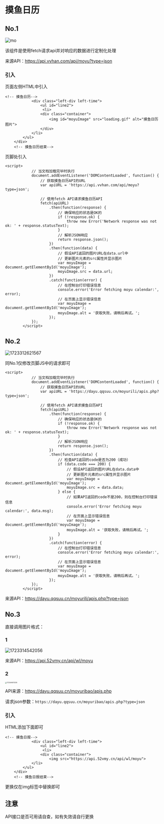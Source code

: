 # 摸鱼日历

## No.1

![mo](https://jsd.cdn.noisework.cn/gh/rcy1314/tuchuang@main/uPic/mo.png)

该组件是使用fetch请求api并对响应的数据进行定制化处理

来源API：https://api.vvhan.com/api/moyu?type=json

### 引入

页面左侧HTML中引入

```
<!-- 摸鱼日历-->
			<div class="left-div left-time">
				<ul id="line2">
				 <li>
				<div class="container">
					<img id="moyuImage" src="loading.gif" alt="摸鱼日历图片">
				</div>
			</li>
		</ul>
	</div>
	<!-- 摸鱼日历结束-->
```

页脚处引入

```
<script>
			// 当文档加载完毕时执行
			document.addEventListener('DOMContentLoaded', function() {
				// 获取摸鱼日历API的URL
				var apiURL = 'https://api.vvhan.com/api/moyu?type=json';
		
				// 使用fetch API请求摸鱼日历API
				fetch(apiURL)
					.then(function(response) {
						// 确保响应的状态是OK的
						if (!response.ok) {
							throw new Error('Network response was not ok: ' + response.statusText);
						}
						// 解析JSON响应
						return response.json();
					})
					.then(function(data) {
						// 假设API返回的图片URL在data.url中
						// 更新图片元素的src属性并显示图片
						var moyuImage = document.getElementById('moyuImage');
						moyuImage.src = data.url;
					})
					.catch(function(error) {
						// 在控制台打印错误信息
						console.error('Error fetching moyu calendar:', error);
						// 在页面上显示错误信息
						var moyuImage = document.getElementById('moyuImage');
						moyuImage.alt = '获取失败，请稍后再试。';
					});
			});
		</script>
```

## No.2

![1723312621567](https://jsd.cdn.noisework.cn/gh/rcy1314/tuchuang@main/uPic/1723312621567.png)

同No.1仅修改页脚JS中的请求即可

```
<script>
			// 当文档加载完毕时执行
			document.addEventListener('DOMContentLoaded', function() {
				// 获取摸鱼日历API的URL
				var apiURL = 'https://dayu.qqsuu.cn/moyurili/apis.php?type=json';
		
				// 使用fetch API请求摸鱼日历API
				fetch(apiURL)
					.then(function(response) {
						// 确保响应的状态是OK的
						if (!response.ok) {
							throw new Error('Network response was not ok: ' + response.statusText);
						}
						// 解析JSON响应
						return response.json();
					})
					.then(function(data) {
						// 检查API返回的code是否为200（成功）
						if (data.code === 200) {
							// 假设API返回的图片URL在data.data中
							// 更新图片元素的src属性并显示图片
							var moyuImage = document.getElementById('moyuImage');
							moyuImage.src = data.data;
						} else {
							// 如果API返回的code不是200，则在控制台打印错误信息
							console.error('Error fetching moyu calendar:', data.msg);
							// 在页面上显示错误信息
							var moyuImage = document.getElementById('moyuImage');
							moyuImage.alt = '获取失败，请稍后再试。';
						}
					})
					.catch(function(error) {
						// 在控制台打印错误信息
						console.error('Error fetching moyu calendar:', error);
						// 在页面上显示错误信息
						var moyuImage = document.getElementById('moyuImage');
						moyuImage.alt = '获取失败，请稍后再试。';
					});
			});
		</script>
```

来源API：https://dayu.qqsuu.cn/moyurili/apis.php?type=json

## No.3

直接调用图片格式：

### 1

![1723314542056](https://jsd.cdn.noisework.cn/gh/rcy1314/tuchuang@main/uPic/1723314542056.png)

来源API：https://api.52vmy.cn/api/wl/moyu

### 2

<img src="/Users/noise/Downloads/1723649015318.png" alt="1723649015318" style="zoom: 33%;" />



API来源：https://dayu.qqsuu.cn/moyuribao/apis.php

请求json参数：`https://dayu.qqsuu.cn/moyuribao/apis.php?type=json`

### 引入

HTML添加下面即可

```
<!-- 摸鱼日报-->
			<div class="left-div left-time">
				<ul id="line2">
				 <li>
				<div class="container">
					<img src="https://api.52vmy.cn/api/wl/moyu">
			</li>
		</ul>
	</div>
	<!-- 摸鱼日报结束-->
```

更换仅在img标签中替换即可

## 注意

API接口是否可用请自查，如有失效请自行更换
